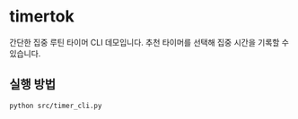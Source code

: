 # timertok

간단한 집중 루틴 타이머 CLI 데모입니다. 추천 타이머를 선택해 집중 시간을 기록할 수 있습니다.

## 실행 방법

```bash
python src/timer_cli.py
```
